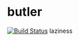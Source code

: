 # butler
[![Build Status](https://semaphoreci.com/api/v1/armins/butler/branches/master/badge.svg)](https://semaphoreci.com/armins/butler)
laziness
